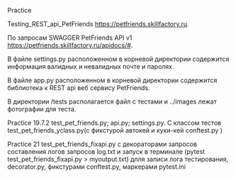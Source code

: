 Practice 

Testing_REST_api_PetFriends https://petfriends.skillfactory.ru.

По запросам SWAGGER PetFriends API v1 https://petfriends.skillfactory.ru/apidocs/#.

В файле settings.py расположенном в корневой директории содержится информация валидных и невалидных почте и паролях.

В файле app.py расположенном в корневой директории содержится библиотека к REST api веб сервису PetFriends.

В директории /tests располагается файл с тестами и ../images лежат фотографии для теста.

Practice 19.7.2 test_pet_friends.py; api.py; settings.py.
С классом тестов test_pet_friends_yclass.py(c фикстурой автокей и куки-кей conftest.py )

Practice 21 test_pet_friends_fixapi.py с декораторами запросов составления логов запросов log.txt и запуск
в терминале (pytest test_pet_friends_fixapi.py > myoutput.txt) длля записи лога тестирования, decorator.py,
фикстурами conftest.py, маркерами pytest.ini


